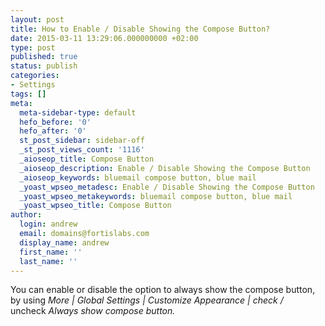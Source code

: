 ```yaml
---
layout: post
title: How to Enable / Disable Showing the Compose Button?
date: 2015-03-11 13:29:06.000000000 +02:00
type: post
published: true
status: publish
categories:
- Settings
tags: []
meta:
  meta-sidebar-type: default
  hefo_before: '0'
  hefo_after: '0'
  st_post_sidebar: sidebar-off
  _st_post_views_count: '1116'
  _aioseop_title: Compose Button
  _aioseop_description: Enable / Disable Showing the Compose Button
  _aioseop_keywords: bluemail compose button, blue mail
  _yoast_wpseo_metadesc: Enable / Disable Showing the Compose Button
  _yoast_wpseo_metakeywords: bluemail compose button, blue mail
  _yoast_wpseo_title: Compose Button
author:
  login: andrew
  email: domains@fortislabs.com
  display_name: andrew
  first_name: ''
  last_name: ''
---
```

<p>You can enable or disable the option to always show the compose button, by using <em>More | Global Settings | Customize Appearance | check / </em>uncheck<em> Always show compose button.</em></p>
